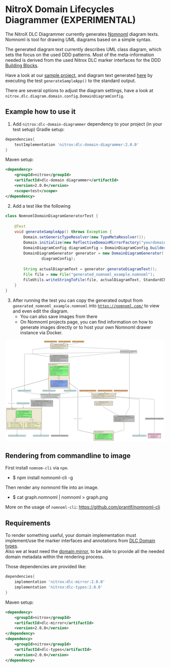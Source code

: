 # NitroX Domain Lifecycles Diagrammer (EXPERIMENTAL)

The NitroX DLC Diagrammer currently generates [Nomnoml](https://nomnoml.com/) diagram texts.
Nomnoml is tool for drawing UML diagrams based on a simple syntax. 

The generated diagram text currently describes UML class diagram, which sets the focus on the used DDD patterns.
Most of the meta-information needed is derived from the used Nitrox DLC marker interfaces for the DDD [Building Blocks](./readme_building_blocks.md). 

Have a look at our [sample project](./dlc-sample), and diagram text generated [here](./dlc-domain-diagrammer/src/test/java/nomnoml/generator/NomnomlDomainDiagramGeneratorTest.java) 
by executing the test `generateSampleApp()` to the standard output. 

There are several options to adjust the diagram settings, have a look at `nitrox.dlc.diagram.domain.config.DomainDiagramConfig`.

## Example how to use it

1. Add `nitrox:dlc-domain-diagrammer` dependency to your project (in your test setup)
Gradle setup:
```Groovy
dependencies{
    testImplementation 'nitrox:dlc-domain-diagrammer:2.0.0'
}
```

Maven setup:
```XML
<dependency>
    <groupId>nitrox</groupId>
    <artifactId>dlc-domain diagrammer</artifactId>
    <version>2.0.0</version>
    <scope>test</scope>
</dependency>
```

2. Add a test like the following
```Java
class NomnomlDomainDiagramGeneratorTest {
    
    @Test
    void generateSampleApp() throws Exception {
        Domain.setGenericTypeResolver(new TypeMetaResolver());
        Domain.initialize(new ReflectiveDomainMirrorFactory("yourdomain"));
        DomainDiagramConfig diagramConfig = DomainDiagramConfig.builder().withContextPackageName("yourdomain").build();
        DomainDiagramGenerator generator = new DomainDiagramGenerator(
                diagramConfig);
        
        String actualDiagramText = generator.generateDiagramText();
        File file = new File("generated_nomnoml_example.nomnoml");
        FileUtils.writeStringToFile(file, actualDiagramText, StandardCharsets.UTF_8);
    }
} 
```
3. After running the test you can copy the generated output from `generated_nomnoml_example.nomnoml` into [`https://nomnoml.com/`](https://nomnoml.com/) to view and even edit the diagram.
    - You can also save images from there
    - On Nomnoml projects page, you can find information on how to generate images directly or to host your own Nomnoml drawer instance via Docker.

![What a pity you cannot see it](./dlc-documentation/resources/images/sample_diagram.png "Nomnoml based DDD class diagram")

## Rendering from commandline to image

First install `nomnom-cli` via `npm`.
- $ npm install nomnoml-cli -g

Then render any nomnoml file into an image.
- $ cat graph.nomnoml | nomnoml > graph.png

More on the usage of `nomnoml-cli`: https://github.com/prantlf/nomnoml-cli

## Requirements

To render something useful, your domain implementation must implement/use the marker interfaces and annotations from [DLC Domain types](./dlc-types).  
Also we at least need the [domain mirror](./dlc-mirror), to be able to provide all the needed domain metadata within the rendering process.

Those dependencies are provided like:
```Groovy
dependencies{
    implementation 'nitrox:dlc-mirror:2.0.0'
    implementation 'nitrox:dlc-types:2.0.0'
}
```

Maven setup:
```XML
<dependency>
    <groupId>nitrox</groupId>
    <artifactId>dlc-mirror</artifactId>
    <version>2.0.0</version>
</dependency>
<dependency>
    <groupId>nitrox</groupId>
    <artifactId>dlc-types</artifactId>
    <version>2.0.0</version>
</dependency>
```
